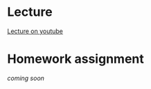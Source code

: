 # Lecture 

[Lecture on youtube](https://youtu.be/cNrYEuMDfyo)

# Homework assignment 

*coming soon*
